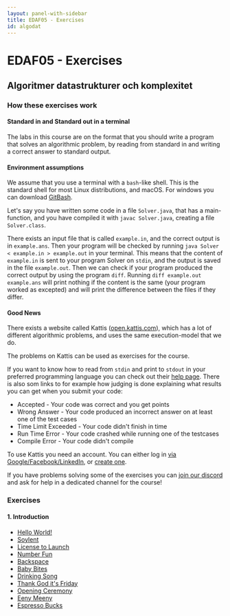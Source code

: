 ```yaml
---
layout: panel-with-sidebar
title: EDAF05 - Exercises
id: algodat
---
```


# EDAF05 - Exercises
## Algoritmer datastrukturer och komplexitet


### How these exercises work

#### Standard in and Standard out in a terminal

The labs in this course are on the format that you should write a program that solves an algorithmic problem, by reading from standard in and writing a correct answer to standard output.

#### Environment assumptions
We assume that you use a terminal with a `bash`-like shell. This is the standard shell for most Linux distributions, and macOS. For windows you can download [GitBash](https://liveoncode.com/installing-gitbash-on-windows-10/).

Let's say you have written some code in a file `Solver.java`, that has a main-function, and you have compiled it with `javac Solver.java`, creating a file `Solver.class`.

There exists an input file that is called `example.in`, and the correct output is in `example.ans`. Then your program will be checked by running `java Solver < example.in > example.out` in your terminal.
This means that the content of `example.in` is sent to your program Solver on `stdin`, and the output is saved in the file `example.out`. Then we can check if your program produced the correct output by using the program `diff`. Running `diff example.out example.ans` will print nothing if the content is the same (your program worked as excepted) and will print the difference between the files if they differ.


#### Good News
There exists a website called Kattis ([open.kattis.com](https://open.kattis.com)), which has a lot of different algorithmic problems, and uses the same execution-model that we do.

The problems on Kattis can be used as exercises for the course. 

If you want to know how to read from `stdin` and print to `stdout` in your preferred programming language you can check out their [help page](https://open.kattis.com/help). There is also som links to for example how judging is done explaining what results you can get when you submit your code:

- Accepted - Your code was correct and you get points
- Wrong Answer - Your code produced an incorrect answer on at least one of the test cases
- Time Limit Exceeded - Your code didn't finish in time
- Run Time Error - Your code crashed while running one of the testcases
- Compile Error - Your code didn't compile

To use Kattis you need an account. You can either log in [via Google/Facebook/LinkedIn](https://open.kattis.com/login), or [create one](https://open.kattis.com/register).

If you have problems solving some of the exercises you can [join our discord](https://discord.gg/NpnXYj4) and ask for help in a dedicated channel for the course!


### Exercises

#### 1. Introduction

- [Hello World!](https://open.kattis.com/problems/hello)
- [Soylent](https://open.kattis.com/problems/soylent)
- [License to Launch](https://open.kattis.com/problems/licensetolaunch)
- [Number Fun](https://open.kattis.com/problems/numberfun)
- [Backspace](https://open.kattis.com/problems/backspace)
- [Baby Bites](https://open.kattis.com/problems/babybites)
- [Drinking Song](https://open.kattis.com/problems/drinkingsong)
- [Thank God it's Friday](https://open.kattis.com/problems/tgif)
- [Opening Ceremony](https://open.kattis.com/problems/ceremony)
- [Eeny Meeny](https://open.kattis.com/problems/eenymeeny)
- [Espresso Bucks](https://open.kattis.com/problems/espressobucks)
